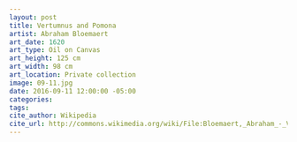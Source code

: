 ```yaml
---
layout: post
title: Vertumnus and Pomona
artist: Abraham Bloemaert
art_date: 1620
art_type: Oil on Canvas
art_height: 125 cm
art_width: 98 cm
art_location: Private collection
image: 09-11.jpg
date: 2016-09-11 12:00:00 -05:00
categories:
tags:
cite_author: Wikipedia
cite_url: http://commons.wikimedia.org/wiki/File:Bloemaert,_Abraham_-_Vertumnus_and_Pomona_-_1620.jpg
---
```

